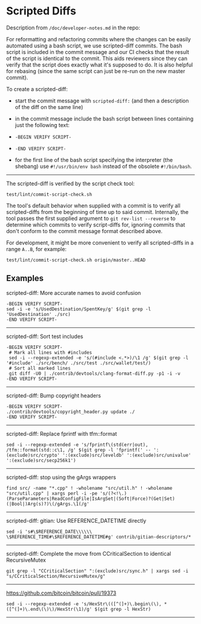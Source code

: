# Scripted Diffs

Description from `/doc/developer-notes.md` in the repo:

For reformatting and refactoring commits where the changes can be easily
automated using a bash script, we use scripted-diff commits. The bash script is
included in the commit message and our CI checks that the result of the script
is identical to the commit. This aids reviewers since they can verify that the
script does exactly what it's supposed to do. It is also helpful for rebasing
(since the same script can just be re-run on the new master commit).

To create a scripted-diff:

- start the commit message with `scripted-diff:` (and then a description of the
  diff on the same line)

- in the commit message include the bash script between lines containing just
  the following text:

- `-BEGIN VERIFY SCRIPT-`

- `-END VERIFY SCRIPT-`

- for the first line of the bash script specifying the interpreter (the shebang)
  use `#!/usr/bin/env bash` instead of the obsolete `#!/bin/bash`.

-----

The scripted-diff is verified by the script check tool:
```
test/lint/commit-script-check.sh
```
The tool's default behavior when supplied with a commit is to verify all
scripted-diffs from the beginning of time up to said commit. Internally, the
tool passes the first supplied argument to `git rev-list --reverse` to determine
which commits to verify script-diffs for, ignoring commits that don't conform to
the commit message format described above.

For development, it might be more convenient to verify all scripted-diffs in a
range `A..B`, for example:
```
test/lint/commit-script-check.sh origin/master..HEAD
```

## Examples

scripted-diff: More accurate names to avoid confusion
```
-BEGIN VERIFY SCRIPT-
sed -i -e 's/UsedDestination/SpentKey/g' $(git grep -l 'UsedDestination' ./src)
-END VERIFY SCRIPT-
```
-----

scripted-diff: Sort test includes
```
-BEGIN VERIFY SCRIPT-
 # Mark all lines with #includes
 sed -i --regexp-extended -e 's/(#include <.*>)/\1 /g' $(git grep -l '#include' ./src/bench/ ./src/test ./src/wallet/test/)
 # Sort all marked lines
 git diff -U0 | ./contrib/devtools/clang-format-diff.py -p1 -i -v
-END VERIFY SCRIPT-
```
-----

scripted-diff: Bump copyright headers
```
-BEGIN VERIFY SCRIPT-
./contrib/devtools/copyright_header.py update ./
-END VERIFY SCRIPT-
```
-----

scripted-diff: Replace fprintf with tfm::format

    sed -i --regexp-extended -e 's/fprintf\(std(err|out), /tfm::format(std::c\1, /g' $(git grep -l 'fprintf(' -- ':(exclude)src/crypto' ':(exclude)src/leveldb' ':(exclude)src/univalue' ':(exclude)src/secp256k1')

-----

scripted-diff: stop using the gArgs wrappers

    find src/ -name "*.cpp" ! -wholename "src/util.h" ! -wholename "src/util.cpp" | xargs perl -i -pe 's/(?<!\.)(ParseParameters|ReadConfigFile|IsArgSet|(Soft|Force)?(Get|Set)(|Bool|)Arg(s)?)\(/gArgs.\1(/g'

-----

scripted-diff: gitian: Use REFERENCE_DATETIME directly

    sed -i 's#\$REFERENCE_DATE\\\\\\ \$REFERENCE_TIME#\$REFERENCE_DATETIME#g' contrib/gitian-descriptors/*

-----

scripted-diff: Complete the move from CCriticalSection to identical RecursiveMutex

    git grep -l "CCriticalSection" ":(exclude)src/sync.h" | xargs sed -i "s/CCriticalSection/RecursiveMutex/g"

-----

https://github.com/bitcoin/bitcoin/pull/19373

    sed -i --regexp-extended -e 's/HexStr\(([^(]+)\.begin\(\), *([^(]+)\.end\(\)\)/HexStr(\1)/g' $(git grep -l HexStr)

-----
